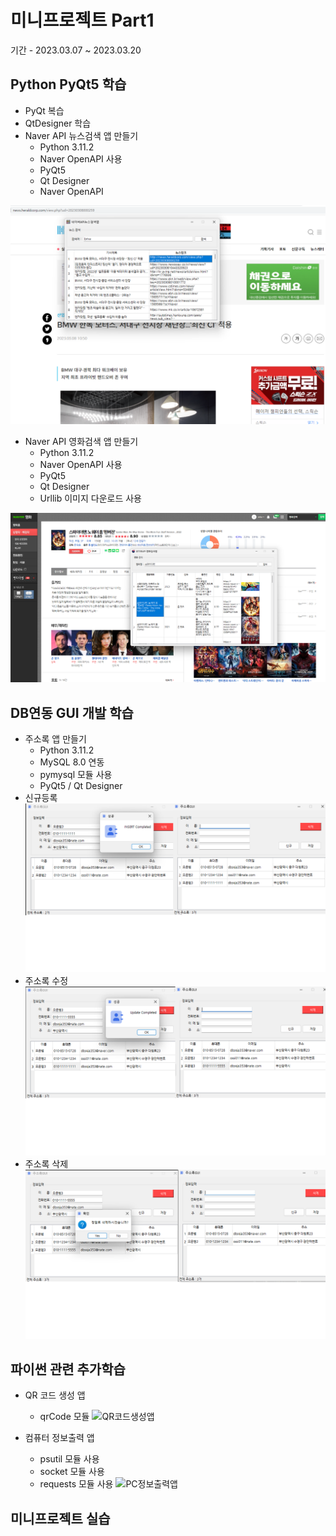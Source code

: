 # 미니프로젝트 Part1
기간 - 2023.03.07 ~ 2023.03.20

## Python PyQt5 학습
- PyQt 복습
- QtDesigner 학습
- Naver API 뉴스검색 앱 만들기
  - Python 3.11.2
  - Naver OpenAPI 사용
  - PyQt5
  - Qt Designer
  - Naver OpenAPI

<!--
![네이버뉴스앱](https://raw.githubusercontent.com/OHYUNBEOM/MiniProjects/main/images/naver_news2.png)
-->
<img src="https://raw.githubusercontent.com/OHYUNBEOM/MiniProjects/main/images/naver_news2.png" width="780" />

- Naver API 영화검색 앱 만들기
  - Python 3.11.2
  - Naver OpenAPI 사용
  - PyQt5
  - Qt Designer
  - Urllib 이미지 다운로드 사용

<img src="https://raw.githubusercontent.com/OHYUNBEOM/MiniProjects/main/images/naver_movie2.png" width="780">

## DB연동 GUI 개발 학습
- 주소록 앱 만들기
  - Python 3.11.2
  - MySQL 8.0 연동
  - pymysql 모듈 사용
  - PyQt5 / Qt Designer
- 신규등록
![주소록앱1](https://raw.githubusercontent.com/OHYUNBEOM/MiniProjects/main/images/addressbook1.png)
- 주소록 수정
![주소록앱2](https://raw.githubusercontent.com/OHYUNBEOM/MiniProjects/main/images/addressbook2.png)
- 주소록 삭제
![주소록앱3](https://raw.githubusercontent.com/OHYUNBEOM/MiniProjects/main/images/addressbook3.png)

## 파이썬 관련 추가학습
- QR 코드 생성 앱
  - qrCode 모듈
![QR코드생성앱]()


- 컴퓨터 정보출력 앱
  - psutil 모듈 사용
  - socket 모듈 사용
  - requests 모듈 사용
![PC정보출력앱]()

## 미니프로젝트 실습